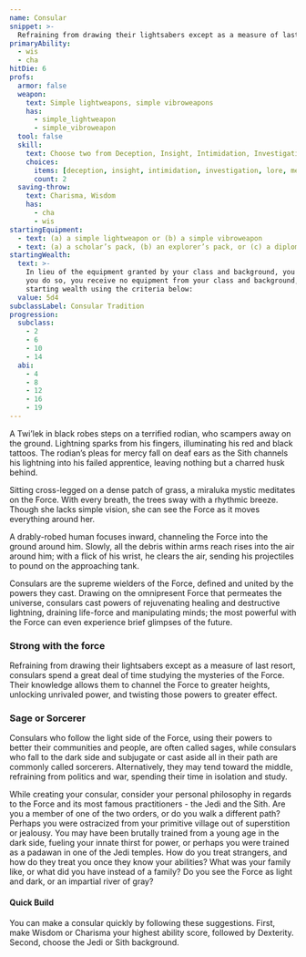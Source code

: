 ```yaml
---
name: Consular
snippet: >-
  Refraining from drawing their lightsabers except as a measure of last resort, consulars spend a great deal of time studying the mysteries of the Force
primaryAbility:
  - wis
  - cha
hitDie: 6
profs:
  armor: false
  weapon:
    text: Simple lightweapons, simple vibroweapons
    has:
      - simple_lightweapon
      - simple_vibroweapon
  tool: false
  skill:
    text: Choose two from Deception, Insight, Intimidation, Investigation, Lore, Medicine, and Persuasion
    choices:
      items: [deception, insight, intimidation, investigation, lore, medicine, persuasion]
      count: 2
  saving-throw:
    text: Charisma, Wisdom
    has:
      - cha
      - wis
startingEquipment:
  - text: (a) a simple lightweapon or (b) a simple vibroweapon
  - text: (a) a scholar’s pack, (b) an explorer’s pack, or (c) a diplomat’s pack
startingWealth:
  text: >-
    In lieu of the equipment granted by your class and background, you can elect to purchase your starting gear. If
    you do so, you receive no equipment from your class and background, and instead roll for your
    starting wealth using the criteria below:
  value: 5d4
subclassLabel: Consular Tradition
progression:
  subclass:
    - 2
    - 6
    - 10
    - 14
  abi:
    - 4
    - 8
    - 12
    - 16
    - 19
---
```

A Twi’lek in black robes steps on a terrified rodian, who scampers away on the ground. Lightning sparks from his
fingers, illuminating his red and black tattoos. The rodian’s pleas for mercy fall on deaf ears as the Sith channels
 his lightning into his failed apprentice, leaving nothing but a charred husk behind.

Sitting cross-legged on a dense patch of grass, a miraluka mystic meditates on the Force. With every breath, the trees
sway with a rhythmic breeze. Though she lacks simple vision, she can see the Force as it moves everything around her.

A drably-robed human focuses inward, channeling the Force into the ground around him. Slowly, all the debris within
arms reach rises into the air around him; with a flick of his wrist, he clears the air, sending his projectiles to
pound on the approaching tank.

Consulars are the supreme wielders of the Force, defined and united by the powers they cast. Drawing on the omnipresent
Force that permeates the universe, consulars cast powers of rejuvenating healing and destructive lightning, draining
life-force and manipulating minds; the most powerful with the Force can even experience brief glimpses of the future.

### Strong with the force
Refraining from drawing their lightsabers except as a measure of last resort, consulars spend a great deal of time
studying the mysteries of the Force. Their knowledge allows them to channel the Force to greater heights, unlocking
unrivaled power, and twisting those powers to greater effect.

### Sage or Sorcerer
Consulars who follow the light side of the Force, using their powers to better their communities and people, are often
called sages, while consulars who fall to the dark side and subjugate or cast aside all in their path are commonly
called sorcerers. Alternatively, they may tend toward the middle, refraining from politics and war, spending their
time in isolation and study.

While creating your consular, consider your personal philosophy in regards to the Force and its most famous
practitioners - the Jedi and the Sith. Are you a member of one of the two orders, or do you walk a different path?
Perhaps you were ostracized from your primitive village out of superstition or jealousy. You may have been brutally
trained from a young age in the dark side, fueling your innate thirst for power, or perhaps you were trained as a
padawan in one of the Jedi temples. How do you treat strangers, and how do they treat you once they know your abilities?
What was your family like, or what did you have instead of a family? Do you see the Force as light and dark, or an
impartial river of gray?

#### Quick Build
You can make a consular quickly by following these suggestions. First, make Wisdom or Charisma your highest
ability score, followed by Dexterity. Second, choose the Jedi or Sith background.
